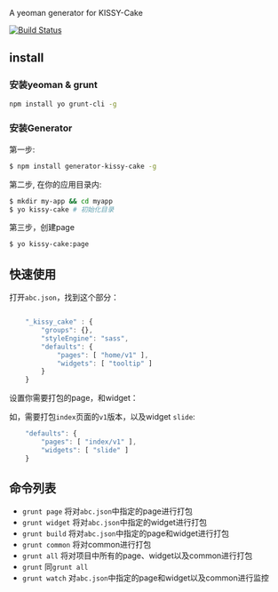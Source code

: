 A yeoman generator for KISSY-Cake

[![Build Status](https://secure.travis-ci.org/neekey/generator-kissy-cake.png)](http://travis-ci.org/neekey/generator-kissy-cake)

## install

### 安装yeoman & grunt
````sh
npm install yo grunt-cli -g
````

### 安装Generator

第一步:

```sh
$ npm install generator-kissy-cake -g
```

第二步, 在你的应用目录内:

```sh
$ mkdir my-app && cd myapp
$ yo kissy-cake # 初始化目录
```

第三步，创建page

```sh
$ yo kissy-cake:page
```

## 快速使用

打开`abc.json`，找到这个部分：

```js

    "_kissy_cake" : {
        "groups": {},
        "styleEngine": "sass",
        "defaults": {
            "pages": [ "home/v1" ],
            "widgets": [ "tooltip" ]
        }
    }
```

设置你需要打包的page，和widget：

如，需要打包`index`页面的`v1`版本，以及widget `slide`:

```js
    "defaults": {
        "pages": [ "index/v1" ],
        "widgets": [ "slide" ]
    }
```

## 命令列表

- `grunt page` 将对`abc.json`中指定的page进行打包
- `grunt widget` 将对`abc.json`中指定的widget进行打包
- `grunt build` 将对`abc.json`中指定的page和widget进行打包
- `grunt common` 将对common进行打包
- `grunt all` 将对项目中所有的page、widget以及common进行打包
- `grunt` 同`grunt all`
- `grunt watch` 对`abc.json`中指定的page和widget以及common进行监控


